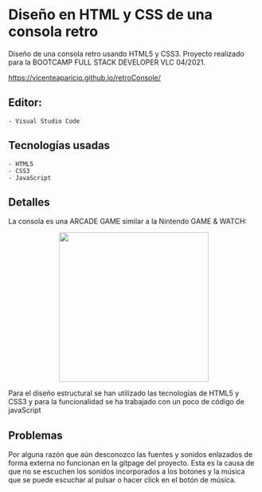 # Diseño en HTML y CSS de una consola retro

Diseño de una consola retro usando HTML5 y CSS3.
Proyecto realizado para la BOOTCAMP FULL STACK DEVELOPER VLC 04/2021.

https://vicenteaparicio.github.io/retroConsole/

## Editor:
    - Visual Studio Code


## Tecnologías usadas
    - HTML5
    - CSS3
    - JavaScript


## Detalles

La consola es una ARCADE GAME similar a la Nintendo GAME & WATCH:

<p align="center">
  <img width="auto" height="300" src="https://static.xuroa.com/image/e5dcd6c9/b9f6/4c2c/9b1e/260cfbf2dfeb.jpeg:_square:m">
</p>


Para el diseño estructural se han utilizado las tecnologías de HTML5 y CSS3 y para la funcionalidad se ha trabajado con un poco de código de javaScript


## Problemas

Por alguna razón que aún desconozco las fuentes y sonidos enlazados de forma externa no funcionan en la gitpage del proyecto.
Esta es la causa de que no se escuchen los sonidos incorporados a los botones y la música que se puede escuchar al pulsar o hacer click en el botón de música. 

